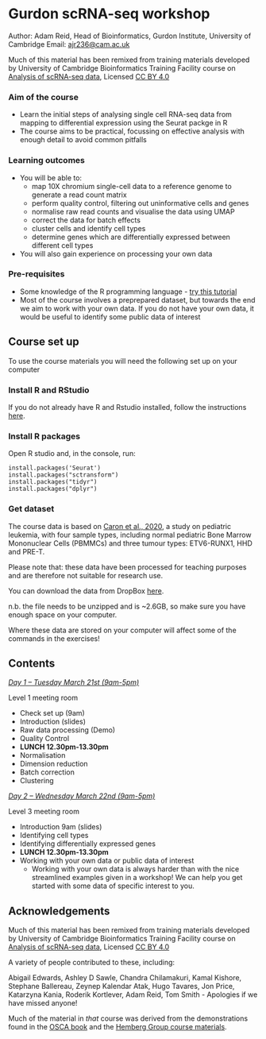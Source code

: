 # Gurdon scRNA-seq workshop

Author: Adam Reid, Head of Bioinformatics, Gurdon Institute, University of Cambridge
Email: ajr236@cam.ac.uk

Much of this material has been remixed from training materials developed by University of Cambridge Bioinformatics Training Facility course on [Analysis of scRNA-seq data](https://training.csx.cam.ac.uk/bioinformatics/course/bioinfo-scRNAseq), Licensed [CC BY 4.0](https://creativecommons.org/licenses/by/4.0/)

### Aim of the course

- Learn the initial steps of analysing single cell RNA-seq data from mapping to differential expression using the Seurat packge in R
- The course aims to be practical, focussing on effective analysis with enough detail to avoid common pitfalls 

### Learning outcomes
- You will be able to:
  - map 10X chromium single-cell data to a reference genome to generate a read count matrix
  - perform quality control, filtering out uninformative cells and genes
  - normalise raw read counts and visualise the data using UMAP
  - correct the data for batch effects
  - cluster cells and identify cell types
  - determine genes which are differentially expressed between different cell types
- You will also gain experience on processing your own data

### Pre-requisites
- Some knowledge of the R programming language - [try this tutorial](https://www.w3schools.com/r/r_intro.asp)
- Most of the course involves a preprepared dataset, but towards the end we aim to work with your own data. If you do not have your own data, it would be useful to identify some public data of interest

## Course set up

To use the course materials you will need the following set up on your computer

### Install R and RStudio

If you do not already have R and Rstudio installed, follow the instructions [here](https://posit.co/download/rstudio-desktop/).

### Install R packages

Open R studio and, in the console, run:

```
install.packages('Seurat')
install.packages("sctransform")
install.packages("tidyr")
install.packages("dplyr")
```

### Get dataset

The course data is based on [Caron et al., 2020](https://www.nature.com/articles/s41598-020-64929-x), a study on pediatric leukemia, with four sample types, including
normal pediatric Bone Marrow Mononuclear Cells (PBMMCs) and three tumour types: ETV6-RUNX1, HHD and PRE-T.

Please note that: these data have been processed for teaching purposes and are therefore not suitable for research use.

You can download the data from DropBox [here](https://www.dropbox.com/sh/s79ttds7px190xu/AAAjHzirFkfik1i08Gh26uU_a?dl=0).

n.b. the file needs to be unzipped and is ~2.6GB, so make sure you have enough space on your computer.

Where these data are stored on your computer will affect some of the commands in the exercises!

## Contents

*[Day 1 – Tuesday March 21st (9am-5pm)](101-seurat_part1.html)*

Level 1 meeting room

- Check set up (9am)
- Introduction (slides)
- Raw data processing (Demo)
- Quality Control
- **LUNCH 12.30pm-13.30pm**
- Normalisation
- Dimension reduction
- Batch correction
- Clustering

*[Day 2 – Wednesday March 22nd (9am-5pm)](101-seurat_part2.html)*

Level 3 meeting room

- Introduction 9am (slides)
- Identifying cell types
- Identifying differentially expressed genes
- **LUNCH 12.30pm-13.30pm**
- Working with your own data or public data of interest
  - Working with your own data is always harder than with the nice streamlined examples given in a workshop! We can help you get started with some data of specific interest to you.


## Acknowledgements

Much of this material has been remixed from training materials developed by University of Cambridge Bioinformatics Training Facility course on [Analysis of scRNA-seq data](https://training.csx.cam.ac.uk/bioinformatics/course/bioinfo-scRNAseq), Licensed [CC BY 4.0](https://creativecommons.org/licenses/by/4.0/)

A variety of people contributed to these, including:

Abigail Edwards, Ashley D Sawle, Chandra Chilamakuri, Kamal Kishore, Stephane Ballereau, Zeynep Kalendar Atak, Hugo Tavares, Jon Price, Katarzyna Kania, Roderik Kortlever, Adam Reid, Tom Smith - Apologies if we have missed anyone!

Much of the material in *that* course was derived from the demonstrations found in the [OSCA book](http://bioconductor.org/books/3.14/OSCA/) and the [Hemberg Group course materials](https://www.singlecellcourse.org/).

